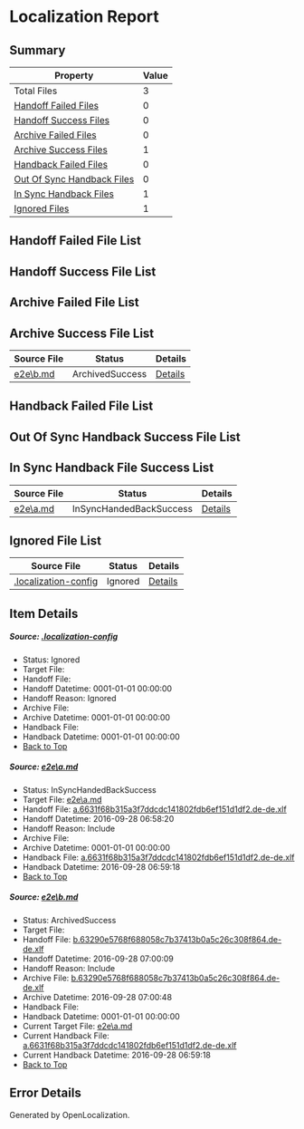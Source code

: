 # <a name='report-top'></a> Localization Report

## Summary
 Property | Value 
 -------- | ----- 
 Total Files | 3
[ Handoff Failed Files ](#handoff-failed-list)| 0
[ Handoff Success Files ](#handoff-success-list)| 0
[ Archive Failed Files ](#archive-failed-list)| 0
[ Archive Success Files ](#archive-success-list)| 1
[ Handback Failed Files ](#handback-failed-list)| 0
[ Out Of Sync Handback Files ](#outofsync-handback-success-list)| 0
[ In Sync Handback Files ](#insync-handback-success-list)| 1
[ Ignored Files ](#ignored-list)| 1

## <a name='handoff-failed-list'></a> Handoff Failed File List

## <a name='handoff-success-list'></a> Handoff Success File List

## <a name='archive-failed-list'></a> Archive Failed File List

## <a name='archive-success-list'></a> Archive Success File List
 Source File | Status | Details 
 ----------- | ------ | ------- 
 [e2e\b.md](https://github.com/OpenLocalizationTestOrg/ol-test0/blob/a99b83f99220bf3db01c749a93e51235a0532a5f/e2e/b.md) | ArchivedSuccess | [Details](#f44dcbb36b172e2c9041d78d67fc14ad21e388522)

## <a name='handback-failed-list'></a> Handback Failed File List

## <a name='outofsync-handback-success-list'></a> Out Of Sync Handback Success File List

## <a name='insync-handback-success-list'></a> In Sync Handback File Success List
 Source File | Status | Details 
 ----------- | ------ | ------- 
 [e2e\a.md](https://github.com/OpenLocalizationTestOrg/ol-test0/blob/723d0cac486c66411ecf89682edb1e5c3457caad/e2e/a.md) | InSyncHandedBackSuccess | [Details](#ad74cbf1f8f82a023eb95339558a28855ba901671)

## <a name='ignored-list'></a> Ignored File List
 Source File | Status | Details 
 ----------- | ------ | ------- 
 [.localization-config](https://github.com/OpenLocalizationTestOrg/ol-test0/blob/a99b83f99220bf3db01c749a93e51235a0532a5f/.localization-config) | Ignored | [Details](#c268a05ecaa7ec85942ed632c29928ee5bd6da8d0)

## Item Details
##### <a name='c268a05ecaa7ec85942ed632c29928ee5bd6da8d0'></a> Source: [.localization-config](https://github.com/OpenLocalizationTestOrg/ol-test0/blob/a99b83f99220bf3db01c749a93e51235a0532a5f/.localization-config)
* Status: Ignored
* Target File: 
* Handoff File: 
* Handoff Datetime: 0001-01-01 00:00:00
* Handoff Reason: Ignored
* Archive File: 
* Archive Datetime: 0001-01-01 00:00:00
* Handback File: 
* Handback Datetime: 0001-01-01 00:00:00
* [Back to Top](#report-top)

##### <a name='ad74cbf1f8f82a023eb95339558a28855ba901671'></a> Source: [e2e\a.md](https://github.com/OpenLocalizationTestOrg/ol-test0/blob/723d0cac486c66411ecf89682edb1e5c3457caad/e2e/a.md)
* Status: InSyncHandedBackSuccess
* Target File: [e2e\a.md](https://github.com/OpenLocalizationTestOrg/ol-test0-dede/blob/a9b1a9f68feb9cc2a45fb95d8d9db24ebfbe2154/e2e/a.md)
* Handoff File: [a.6631f68b315a3f7ddcdc141802fdb6ef151d1df2.de-de.xlf](https://github.com/OpenLocalizationTestOrg/ol-test0-handoff/blob/d3c0eedf18d49236e55e5d930a61095f2740190c/ol-handoff/OpenLocalizationTestOrg/ol-test0-dede/qimu/ht/a.6631f68b315a3f7ddcdc141802fdb6ef151d1df2.de-de.xlf)
* Handoff Datetime: 2016-09-28 06:58:20
* Handoff Reason: Include
* Archive File: 
* Archive Datetime: 0001-01-01 00:00:00
* Handback File: [a.6631f68b315a3f7ddcdc141802fdb6ef151d1df2.de-de.xlf](https://github.com/OpenLocalizationTestOrg/ol-test0-handback/blob/389b662cb02f40d7c1e333d4ebaa756c4b98d96e/ol-handback/OpenLocalizationTestOrg/ol-test0-dede/qimu/ht/a.6631f68b315a3f7ddcdc141802fdb6ef151d1df2.de-de.xlf)
* Handback Datetime: 2016-09-28 06:59:18
* [Back to Top](#report-top)

##### <a name='f44dcbb36b172e2c9041d78d67fc14ad21e388522'></a> Source: [e2e\b.md](https://github.com/OpenLocalizationTestOrg/ol-test0/blob/a99b83f99220bf3db01c749a93e51235a0532a5f/e2e/b.md)
* Status: ArchivedSuccess
* Target File: 
* Handoff File: [b.63290e5768f688058c7b37413b0a5c26c308f864.de-de.xlf](https://github.com/OpenLocalizationTestOrg/ol-test0-handoff/blob/4057afe9564d137467a711737480a2d878717f79/ol-handoff/OpenLocalizationTestOrg/ol-test0-dede/qimu/ht/b.63290e5768f688058c7b37413b0a5c26c308f864.de-de.xlf)
* Handoff Datetime: 2016-09-28 07:00:09
* Handoff Reason: Include
* Archive File: [b.63290e5768f688058c7b37413b0a5c26c308f864.de-de.xlf](https://github.com/OpenLocalizationTestOrg/ol-test0-handoff/blob/038d778ef41bdb13ec578d94cc611e18f12b7f05/ol-archive/OpenLocalizationTestOrg/ol-test0-dede/qimu/ht/b.63290e5768f688058c7b37413b0a5c26c308f864.de-de.xlf)
* Archive Datetime: 2016-09-28 07:00:48
* Handback File: 
* Handback Datetime: 0001-01-01 00:00:00
* Current Target File: [e2e\a.md](https://github.com/OpenLocalizationTestOrg/ol-test0-dede/blob/a9b1a9f68feb9cc2a45fb95d8d9db24ebfbe2154/e2e/a.md)
* Current Handback File: [a.6631f68b315a3f7ddcdc141802fdb6ef151d1df2.de-de.xlf](https://github.com/OpenLocalizationTestOrg/ol-test0-handback/blob/389b662cb02f40d7c1e333d4ebaa756c4b98d96e/ol-handback/OpenLocalizationTestOrg/ol-test0-dede/qimu/ht/a.6631f68b315a3f7ddcdc141802fdb6ef151d1df2.de-de.xlf)
* Current Handback Datetime: 2016-09-28 06:59:18
* [Back to Top](#report-top)


## Error Details

Generated by OpenLocalization.
